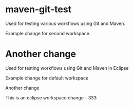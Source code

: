 maven-git-test
==============


Used for testing various workflows using Git and Maven.

Example change for second workspace.

Another change
=======
Used for testing workflows using Git and Maven in Eclipse


Example change for default workspace

Another change


This is an eclipse workspace change - 333